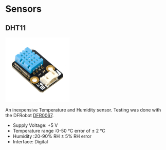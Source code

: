 # Sensors

## DHT11

<img src="../Documentation/Sensors/DHT11/Temperature_and_Humidity_Sensor.jpg" alt="DHT11" width="200"/>

An inexpensive Temperature and Humidity sensor.  Testing was done with the DFRobot [DFR0067](https://wiki.dfrobot.com/DHT11_Temperature_and_Humidity_Sensor__SKU__DFR0067_).


* Supply Voltage: +5 V
* Temperature range :0-50 °C error of ± 2 °C
* Humidity :20-90% RH ± 5% RH error
* Interface: Digital
